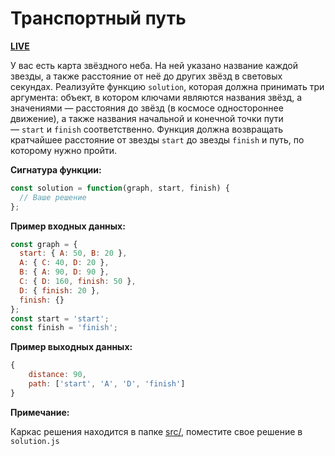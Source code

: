 # Транспортный путь

**[LIVE](https://kseniabelyavce.github.io/shri-minsk-2019-task-2/src/)**

У вас есть карта звёздного неба. На ней указано название каждой звезды, а также расстояние от неё до других звёзд в световых секундах. Реализуйте функцию `solution`, которая должна принимать три аргумента: объект, в котором ключами являются названия звёзд, а значениями — расстояния до звёзд (в космосе одностороннее движение), а также названия начальной и конечной точки пути — `start` и `finish` соответственно. Функция должна возвращать кратчайшее расстояние от звезды `start` до звезды `finish` и путь, по которому нужно пройти.

**Сигнатура функции:**

```js
const solution = function(graph, start, finish) {
  // Ваше решение
};
```

**Пример входных данных:**

```js
const graph = {
  start: { A: 50, B: 20 },
  A: { C: 40, D: 20 },
  B: { A: 90, D: 90 },
  C: { D: 160, finish: 50 },
  D: { finish: 20 },
  finish: {}
};
const start = 'start';
const finish = 'finish';
```

**Пример выходных данных:**

```js
{
    distance: 90,
    path: ['start', 'A', 'D', 'finish']
}
```

**Примечание:**

Каркас решения находится в папке [src/](https://github.com/yandex-shri-minsk-2019/task-2/tree/master/src), поместите свое решение в `solution.js`
